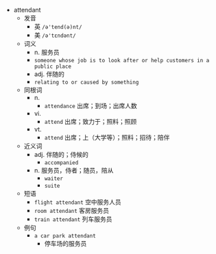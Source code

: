 - attendant
  - 发音
    - 英 `/ə'tend(ə)nt/`
    - 美 `/ə'tɛndənt/`
  - 词义
    - n. 服务员
    - `someone whose job is to look after or help customers in a public place`
    - adj. 伴随的
    - `relating to or caused by something`
  - 同根词
    - n.
      - `attendance` 出席；到场；出席人数
    - vi.
      - `attend` 出席；致力于；照料；照顾
    - vt.
      - `attend` 出席；上（大学等）；照料；招待；陪伴
  - 近义词
    - adj. 伴随的；侍候的
      - `accompanied`
    - n. 服务员，侍者；随员，陪从
      - `waiter`
      - `suite`
  - 短语
    - `flight attendant` 空中服务人员 
    - `room attendant` 客房服务员 
    - `train attendant` 列车服务员 
  - 例句
    - `a car park attendant`
      - 停车场的服务员

